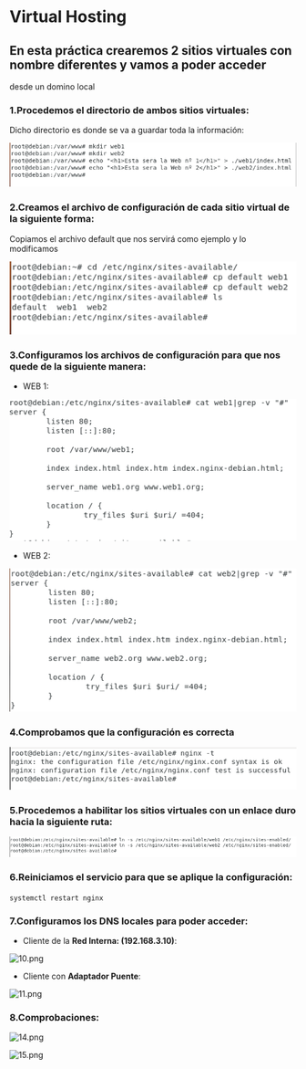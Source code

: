 # Virtual Hosting

## En esta práctica crearemos 2 sitios virtuales con nombre diferentes y vamos a poder acceder
desde un domino local

### 1.Procedemos el directorio de ambos sitios virtuales:

Dicho directorio es donde se va a guardar toda la información:

![5.png](https://github.com/Juanrdls/NGINX/blob/main/Capturas/5.PNG)

### 2.Creamos el archivo de configuración de cada sitio virtual de la siguiente forma:
 
Copiamos el archivo default que nos servirá como ejemplo y lo modificamos

![6.png](https://github.com/Juanrdls/NGINX/blob/main/Capturas/6.PNG)

### 3.Configuramos los archivos de configuración para que nos quede de la siguiente manera:

* WEB 1:

![7.png](https://github.com/Juanrdls/NGINX/blob/main/Capturas/7.PNG)

* WEB 2:

![8.png](https://github.com/Juanrdls/NGINX/blob/main/Capturas/8.PNG)

### 4.Comprobamos que la configuración es correcta

![18.png](https://github.com/Juanrdls/NGINX/blob/main/Capturas/18.PNG)

### 5.Procedemos a habilitar los sitios virtuales con un enlace duro hacia la siguiente ruta:

![12.png](https://github.com/Juanrdls/NGINX/blob/main/Capturas/12.PNG)

### 6.Reiniciamos el servicio para que se aplique la configuración:

``` systemctl restart nginx ```

### 7.Configuramos los DNS locales para poder acceder:

* Cliente de la **Red Interna: (192.168.3.10)**:

![10.png](https://github.com/Juanrdls/NGINX/blob/main/Capturas/10.PNG)

* Cliente con **Adaptador Puente**:

![11.png](https://github.com/Juanrdls/NGINX/blob/main/Capturas/11.PNG)

### 8.Comprobaciones:

![14.png](https://github.com/Juanrdls/NGINX/blob/main/Capturas/14.PNG)

![15.png](https://github.com/Juanrdls/NGINX/blob/main/Capturas/15.PNG)
